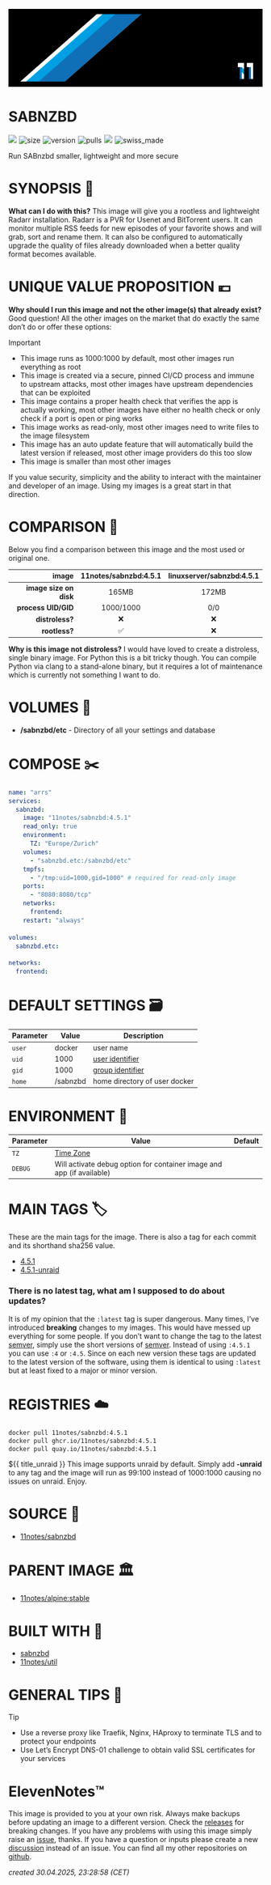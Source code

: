 ![banner](https://github.com/11notes/defaults/blob/main/static/img/banner.png?raw=true)

# SABNZBD
[<img src="https://img.shields.io/badge/github-source-blue?logo=github&color=040308">](https://github.com/11notes/docker-SABNZBD)![5px](https://github.com/11notes/defaults/blob/main/static/img/transparent5x2px.png?raw=true)![size](https://img.shields.io/docker/image-size/11notes/sabnzbd/4.5.1?color=0eb305)![5px](https://github.com/11notes/defaults/blob/main/static/img/transparent5x2px.png?raw=true)![version](https://img.shields.io/docker/v/11notes/sabnzbd/4.5.1?color=eb7a09)![5px](https://github.com/11notes/defaults/blob/main/static/img/transparent5x2px.png?raw=true)![pulls](https://img.shields.io/docker/pulls/11notes/sabnzbd?color=2b75d6)![5px](https://github.com/11notes/defaults/blob/main/static/img/transparent5x2px.png?raw=true)[<img src="https://img.shields.io/github/issues/11notes/docker-SABNZBD?color=7842f5">](https://github.com/11notes/docker-SABNZBD/issues)![5px](https://github.com/11notes/defaults/blob/main/static/img/transparent5x2px.png?raw=true)![swiss_made](https://img.shields.io/badge/Swiss_Made-FFFFFF?labelColor=FF0000&logo=data:image/svg%2bxml;base64,PHN2ZyB2ZXJzaW9uPSIxIiB3aWR0aD0iNTEyIiBoZWlnaHQ9IjUxMiIgdmlld0JveD0iMCAwIDMyIDMyIiB4bWxucz0iaHR0cDovL3d3dy53My5vcmcvMjAwMC9zdmciPjxwYXRoIGQ9Im0wIDBoMzJ2MzJoLTMyeiIgZmlsbD0iI2YwMCIvPjxwYXRoIGQ9Im0xMyA2aDZ2N2g3djZoLTd2N2gtNnYtN2gtN3YtNmg3eiIgZmlsbD0iI2ZmZiIvPjwvc3ZnPg==)

Run SABnzbd smaller, lightweight and more secure

# SYNOPSIS 📖
**What can I do with this?** This image will give you a rootless and lightweight Radarr installation. Radarr is a PVR for Usenet and BitTorrent users. It can monitor multiple RSS feeds for new episodes of your favorite shows and will grab, sort and rename them. It can also be configured to automatically upgrade the quality of files already downloaded when a better quality format becomes available.

# UNIQUE VALUE PROPOSITION 💶
**Why should I run this image and not the other image(s) that already exist?** Good question! All the other images on the market that do exactly the same don’t do or offer these options:

> [!IMPORTANT]
>* This image runs as 1000:1000 by default, most other images run everything as root
>* This image is created via a secure, pinned CI/CD process and immune to upstream attacks, most other images have upstream dependencies that can be exploited
>* This image contains a proper health check that verifies the app is actually working, most other images have either no health check or only check if a port is open or ping works
>* This image works as read-only, most other images need to write files to the image filesystem
>* This image has an auto update feature that will automatically build the latest version if released, most other image providers do this too slow
>* This image is smaller than most other images

If you value security, simplicity and the ability to interact with the maintainer and developer of an image. Using my images is a great start in that direction.

# COMPARISON 🏁
Below you find a comparison between this image and the most used or original one.

| **image** | 11notes/sabnzbd:4.5.1 | linuxserver/sabnzbd:4.5.1 |
| ---: | :---: | :---: |
| **image size on disk** | 165MB | 172MB |
| **process UID/GID** | 1000/1000 | 0/0 |
| **distroless?** | ❌ | ❌ |
| **rootless?** | ✅ | ❌ |


**Why is this image not distroless?** I would have loved to create a distroless, single binary image. For Python this is a bit tricky though. You can compile Python via clang to a stand-alone binary, but it requires a lot of maintenance which is currently not something I want to do.

# VOLUMES 📁
* **/sabnzbd/etc** - Directory of all your settings and database

# COMPOSE ✂️
```yaml
name: "arrs"
services:
  sabnzbd:
    image: "11notes/sabnzbd:4.5.1"
    read_only: true
    environment:
      TZ: "Europe/Zurich"
    volumes:
      - "sabnzbd.etc:/sabnzbd/etc"
    tmpfs:
      - "/tmp:uid=1000,gid=1000" # required for read-only image
    ports:
      - "8080:8080/tcp"
    networks:
      frontend:
    restart: "always"

volumes:
  sabnzbd.etc:

networks:
  frontend:
```

# DEFAULT SETTINGS 🗃️
| Parameter | Value | Description |
| --- | --- | --- |
| `user` | docker | user name |
| `uid` | 1000 | [user identifier](https://en.wikipedia.org/wiki/User_identifier) |
| `gid` | 1000 | [group identifier](https://en.wikipedia.org/wiki/Group_identifier) |
| `home` | /sabnzbd | home directory of user docker |

# ENVIRONMENT 📝
| Parameter | Value | Default |
| --- | --- | --- |
| `TZ` | [Time Zone](https://en.wikipedia.org/wiki/List_of_tz_database_time_zones) | |
| `DEBUG` | Will activate debug option for container image and app (if available) | |

# MAIN TAGS 🏷️
These are the main tags for the image. There is also a tag for each commit and its shorthand sha256 value.

* [4.5.1](https://hub.docker.com/r/11notes/sabnzbd/tags?name=4.5.1)
* [4.5.1-unraid](https://hub.docker.com/r/11notes/sabnzbd/tags?name=4.5.1-unraid)

### There is no latest tag, what am I supposed to do about updates?
It is of my opinion that the ```:latest``` tag is super dangerous. Many times, I’ve introduced **breaking** changes to my images. This would have messed up everything for some people. If you don’t want to change the tag to the latest [semver](https://semver.org/), simply use the short versions of [semver](https://semver.org/). Instead of using ```:4.5.1``` you can use ```:4``` or ```:4.5```. Since on each new version these tags are updated to the latest version of the software, using them is identical to using ```:latest``` but at least fixed to a major or minor version.

# REGISTRIES ☁️
```
docker pull 11notes/sabnzbd:4.5.1
docker pull ghcr.io/11notes/sabnzbd:4.5.1
docker pull quay.io/11notes/sabnzbd:4.5.1
```

${{ title_unraid }}
This image supports unraid by default. Simply add **-unraid** to any tag and the image will run as 99:100 instead of 1000:1000 causing no issues on unraid. Enjoy.

# SOURCE 💾
* [11notes/sabnzbd](https://github.com/11notes/docker-SABNZBD)

# PARENT IMAGE 🏛️
* [11notes/alpine:stable](https://hub.docker.com/r/11notes/alpine)

# BUILT WITH 🧰
* [sabnzbd](https://github.com/sabnzbd/sabnzbd)
* [11notes/util](https://github.com/11notes/docker-util)

# GENERAL TIPS 📌
> [!TIP]
>* Use a reverse proxy like Traefik, Nginx, HAproxy to terminate TLS and to protect your endpoints
>* Use Let’s Encrypt DNS-01 challenge to obtain valid SSL certificates for your services

# ElevenNotes™️
This image is provided to you at your own risk. Always make backups before updating an image to a different version. Check the [releases](https://github.com/11notes/docker-sabnzbd/releases) for breaking changes. If you have any problems with using this image simply raise an [issue](https://github.com/11notes/docker-sabnzbd/issues), thanks. If you have a question or inputs please create a new [discussion](https://github.com/11notes/docker-sabnzbd/discussions) instead of an issue. You can find all my other repositories on [github](https://github.com/11notes?tab=repositories).

*created 30.04.2025, 23:28:58 (CET)*